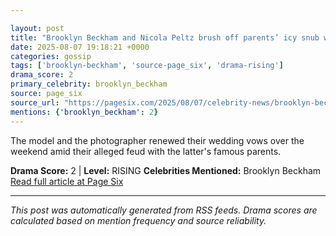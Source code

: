 ```yaml
---

layout: post
title: "Brooklyn Beckham and Nicola Peltz brush off parents’ icy snub with loved-up walk in NYC"""
date: 2025-08-07 19:18:21 +0000
categories: gossip
tags: ['brooklyn-beckham', 'source-page_six', 'drama-rising']
drama_score: 2
primary_celebrity: brooklyn_beckham
source: page_six
source_url: "https://pagesix.com/2025/08/07/celebrity-news/brooklyn-beckham-and-nicola-peltz-brush-off-parents-icy-snub-with-loved-up-walk-in-nyc/"""
mentions: {'brooklyn_beckham': 2}
---
```


The model and the photographer renewed their wedding vows over the weekend amid their alleged feud with the latter's famous parents.

**Drama Score:** 2 | **Level:** RISING **Celebrities Mentioned:** Brooklyn Beckham [Read full article at Page Six](https://pagesix.com/2025/08/07/celebrity-news/brooklyn-beckham-and-nicola-peltz-brush-off-parents-icy-snub-with-loved-up-walk-in-nyc/)

---

*This post was automatically generated from RSS feeds. Drama scores are calculated based on mention frequency and source reliability.*